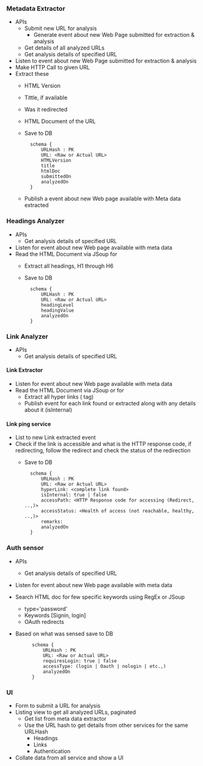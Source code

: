 ### Metadata Extractor
- APIs
	- Submit new URL for analysis
		- Generate event about new Web Page submitted for extraction & analysis
	- Get details of all analyzed URLs
	- Get analysis details of specified URL
- Listen to event about new Web Page submitted for extraction & analysis
- Make HTTP Call to given URL
- Extract these
	- HTML Version
	- Tittle, if available
	- Was it redirected
	- HTML Document of the URL
	- Save to DB

			schema {
				URLHash : PK
				URL: <Raw or Actual URL>
				HTMLVersion
				title
				htmlDoc
				submittedOn
				analyzedOn
			}

	- Publish a event about new Web page available with Meta data extracted

### Headings Analyzer
- APIs
	- Get analysis details of specified URL
- Listen for event about new Web page available with meta data
- Read the HTML Document via JSoup for
	- Extract all headings, H1 through H6
	- Save to DB

			schema {
				URLHash : PK
				URL: <Raw or Actual URL>
				headingLevel
				headingValue
				analyzedOn
			}

### Link Analyzer
- APIs
	- Get analysis details of specified URL
#### Link Extractor
- Listen for event about new Web page available with meta data
- Read the HTML Document via JSoup or for
	- Extract all hyper links (<a> tag)
	- Publish event for each link found or extracted along with any details about it (isInternal)
#### Link ping service
- List to new Link extracted event
- Check if the link is accessible and what is the HTTP response code, if redirecting, follow the redirect and check the status of the redirection
	- Save to DB

			schema {
				URLHash : PK
				URL: <Raw or Actual URL>
				hyperLink: <complete link found>
				isInternal: true | false
				accessPath: <HTTP Response code for accessing (Redirect, ..,)>
				accessStatus: <Health of access (not reachable, healthy, ..,)>
				remarks:
				analyzedOn
			}

### Auth sensor
- APIs
	- Get analysis details of specified URL
- Listen for event about new Web page available with meta data
- Search HTML doc for few specific keywords using RegEx or JSoup
	- type='password'
	- Keywords [Signin, login]
	- OAuth redirects
- Based on what was sensed save to DB

			schema {
				URLHash : PK
				URL: <Raw or Actual URL>
				requiresLogin: true | false
				accessType: (login | Oauth | nologin | etc.,)
				analyzedOn
			}

### UI
- Form to submit a URL for analysis
- Listing view to get all analyzed URLs, paginated
	- Get list from meta data extractor
	- Use the URL hash to get details from other services for the same URLHash
		- Headings
		- Links
		- Authentication
- Collate data from all service and show a UI
